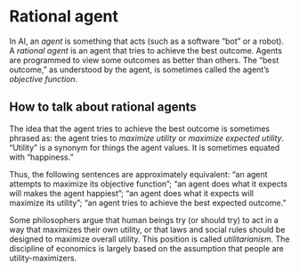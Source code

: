 # Rational agent

In AI, an _agent_ is something that acts (such as a software “bot” or a robot). A _rational agent_ is an agent that tries to achieve the best outcome. Agents are programmed to view some outcomes as better than others. The “best outcome,” as understood by the agent, is sometimes called the agent’s _objective function_.

## How to talk about rational agents

The idea that the agent tries to achieve the best outcome is sometimes phrased as: the agent tries to _maximize utility_ or _maximize expected utility_. “Utility” is a synonym for things the agent values. It is sometimes equated with “happiness.”

Thus, the following sentences are approximately equivalent: “an agent attempts to maximize its objective function”; “an agent does what it expects will makes the agent happiest”; “an agent does what it expects will maximize its utility”; “an agent tries to achieve the best expected outcome.”

Some philosophers argue that human beings try (or should try) to act in a way that maximizes their own utility, or that laws and social rules should be designed to maximize overall utility. This position is called _utilitarianism_. The discipline of economics is largely based on the assumption that people are utility-maximizers.